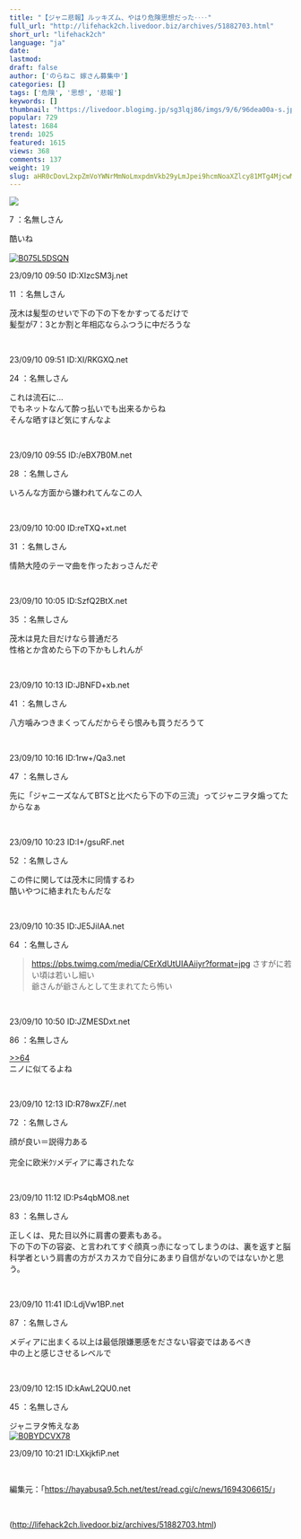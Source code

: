 ```yaml
---
title: "【ジャニ悲報】ルッキズム、やはり危険思想だった‥‥"
full_url: "http://lifehack2ch.livedoor.biz/archives/51882703.html"
short_url: "lifehack2ch"
language: "ja"
date: 
lastmod: 
draft: false
author: ['のらねこ 嫁さん募集中']
categories: []
tags: ['危険', '思想', '悲報']
keywords: []
thumbnail: "https://livedoor.blogimg.jp/sg3lqj86/imgs/9/6/96dea00a-s.jpg"
popular: 729
latest: 1684
trend: 1025
featured: 1615
views: 368
comments: 137
weight: 19
slug: aHR0cDovL2xpZmVoYWNrMmNoLmxpdmVkb29yLmJpei9hcmNoaXZlcy81MTg4MjcwMy5odG1s
---
```


![](https://livedoor.blogimg.jp/sg3lqj86/imgs/9/6/96dea00a-s.jpg)

<div><p class='t_name'>7 ：名無しさん</p> <p class='r2'>酷いね<br><br><a href='https://www.amazon.co.jp/dp/B075L5DSQN/?tag=nishiky24-22' target='_blank'><img src='https://m.media-amazon.com/images/I/51-Hhif4ZUL._SL500_.jpg' alt='B075L5DSQN' border='0'></a> </p><p>23/09/10 09:50 ID:XIzcSM3j.net</p> <p class='t_name'>11 ：名無しさん</p> <p class='r4'>茂木は髪型のせいで下の下の下をかすってるだけで <br> 髪型が7：3とか割と年相応ならふつうに中だろうな </p><br><p>23/09/10 09:51 ID:XI/RKGXQ.net</p> <p class='t_name'>24 ：名無しさん</p> <p class='r4'>これは流石に… <br> でもネットなんて酔っ払いでも出来るからね <br> そんな晒すほど気にすんなよ </p><br><p>23/09/10 09:55 ID:/eBX7B0M.net</p> <p class='t_name'>28 ：名無しさん</p> <p class='r4'>いろんな方面から嫌われてんなこの人 </p><br><p>23/09/10 10:00 ID:reTXQ+xt.net</p> <p class='t_name'>31 ：名無しさん</p> <p class='r4'>情熱大陸のテーマ曲を作ったおっさんだぞ </p><br><p>23/09/10 10:05 ID:SzfQ2BtX.net</p> <p class='t_name'>35 ：名無しさん</p> <p class='r4'>茂木は見た目だけなら普通だろ <br> 性格とか含めたら下の下かもしれんが </p><br><p>23/09/10 10:13 ID:JBNFD+xb.net</p> <p class='t_name'>41 ：名無しさん</p> <p class='r4'>八方噛みつきまくってんだからそら恨みも買うだろうて </p><br><p>23/09/10 10:16 ID:1rw+/Qa3.net</p> <p class='t_name'>47 ：名無しさん</p> <p class='r4'>先に「ジャニーズなんてBTSと比べたら下の下の三流」ってジャニヲタ煽ってたからなぁ </p><br><p>23/09/10 10:23 ID:I+/gsuRF.net</p> <p class='t_name'>52 ：名無しさん</p> <p class='r4'>この件に関しては茂木に同情するわ <br> 酷いやつに絡まれたもんだな </p><br><p>23/09/10 10:35 ID:JE5JiIAA.net</p> <p class='t_name'>64 ：名無しさん</p> <blockquote class='AAA'> <a href='https://pbs.twimg.com/media/CErXdUtUIAAiiyr?format=jpg' target='_blank'>https://pbs.twimg.com/media/CErXdUtUIAAiiyr?format=jpg</a> さすがに若い頃は若いし細い <br> 爺さんが爺さんとして生まれてたら怖い </blockquote><br><p>23/09/10 10:50 ID:JZMESDxt.net</p> <p class='t_name_res'>86 ：名無しさん</p> <p class='r4'><a href='#res_64'>>>64</a> <br> ニノに似てるよね </p><br><p>23/09/10 12:13 ID:R78wxZF/.net</p> <p class='t_name'>72 ：名無しさん</p> <p class='r4'>顔が良い＝説得力ある <br> <br> 完全に欧米ｸｿメディアに毒されたな </p><br><p>23/09/10 11:12 ID:Ps4qbMO8.net</p> <p class='t_name'>83 ：名無しさん</p> <p class='r4'>正しくは、見た目以外に肩書の要素もある。 <br> 下の下の下の容姿、と言われてすぐ顔真っ赤になってしまうのは、裏を返すと脳科学者という肩書の方がスカスカで自分にあまり自信がないのではないかと思う。 </p><br><p>23/09/10 11:41 ID:LdjVw1BP.net</p> <p class='t_name'>87 ：名無しさん</p> <p class='r4'>メディアに出まくる以上は最低限嫌悪感をださない容姿ではあるべき <br> 中の上と感じさせるレベルで </p><br><p>23/09/10 12:15 ID:kAwL2QU0.net</p> <p class='t_name'>45 ：名無しさん</p> <p class='r2'>ジャニヲタ怖えなあ<br><a href='https://www.amazon.co.jp/dp/B0BYDCVX78/?tag=nishiky24-22' target='_blank'><img src='https://m.media-amazon.com/images/I/51KavZjEIiL._SL500_.jpg' alt='B0BYDCVX78' border='0'></a> </p><p>23/09/10 10:21 ID:LXkjkfiP.net</p> <br><p class='p_url'>編集元：「<a href='https://hayabusa9.5ch.net/test/read.cgi/c/news/1694306615/' target='_blank'>https://hayabusa9.5ch.net/test/read.cgi/c/news/1694306615/</a>」</p> <br clear='all'></div>

(http://lifehack2ch.livedoor.biz/archives/51882703.html)

